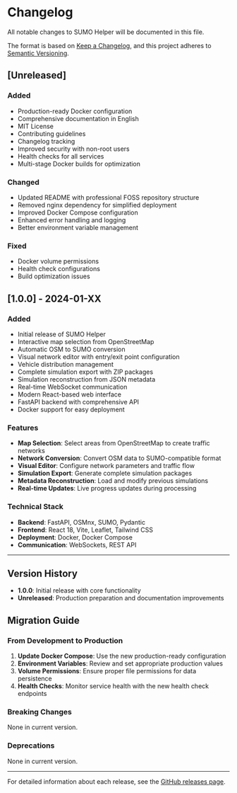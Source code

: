# Changelog

All notable changes to SUMO Helper will be documented in this file.

The format is based on [Keep a Changelog](https://keepachangelog.com/en/1.0.0/),
and this project adheres to [Semantic Versioning](https://semver.org/spec/v2.0.0.html).

## [Unreleased]

### Added
- Production-ready Docker configuration
- Comprehensive documentation in English
- MIT License
- Contributing guidelines
- Changelog tracking
- Improved security with non-root users
- Health checks for all services
- Multi-stage Docker builds for optimization

### Changed
- Updated README with professional FOSS repository structure
- Removed nginx dependency for simplified deployment
- Improved Docker Compose configuration
- Enhanced error handling and logging
- Better environment variable management

### Fixed
- Docker volume permissions
- Health check configurations
- Build optimization issues

## [1.0.0] - 2024-01-XX

### Added
- Initial release of SUMO Helper
- Interactive map selection from OpenStreetMap
- Automatic OSM to SUMO conversion
- Visual network editor with entry/exit point configuration
- Vehicle distribution management
- Complete simulation export with ZIP packages
- Simulation reconstruction from JSON metadata
- Real-time WebSocket communication
- Modern React-based web interface
- FastAPI backend with comprehensive API
- Docker support for easy deployment

### Features
- **Map Selection**: Select areas from OpenStreetMap to create traffic networks
- **Network Conversion**: Convert OSM data to SUMO-compatible format
- **Visual Editor**: Configure network parameters and traffic flow
- **Simulation Export**: Generate complete simulation packages
- **Metadata Reconstruction**: Load and modify previous simulations
- **Real-time Updates**: Live progress updates during processing

### Technical Stack
- **Backend**: FastAPI, OSMnx, SUMO, Pydantic
- **Frontend**: React 18, Vite, Leaflet, Tailwind CSS
- **Deployment**: Docker, Docker Compose
- **Communication**: WebSockets, REST API

---

## Version History

- **1.0.0**: Initial release with core functionality
- **Unreleased**: Production preparation and documentation improvements

## Migration Guide

### From Development to Production

1. **Update Docker Compose**: Use the new production-ready configuration
2. **Environment Variables**: Review and set appropriate production values
3. **Volume Permissions**: Ensure proper file permissions for data persistence
4. **Health Checks**: Monitor service health with the new health check endpoints

### Breaking Changes

None in current version.

### Deprecations

None in current version.

---

For detailed information about each release, see the [GitHub releases page](https://github.com/gsmkev/sumo-helper/releases). 